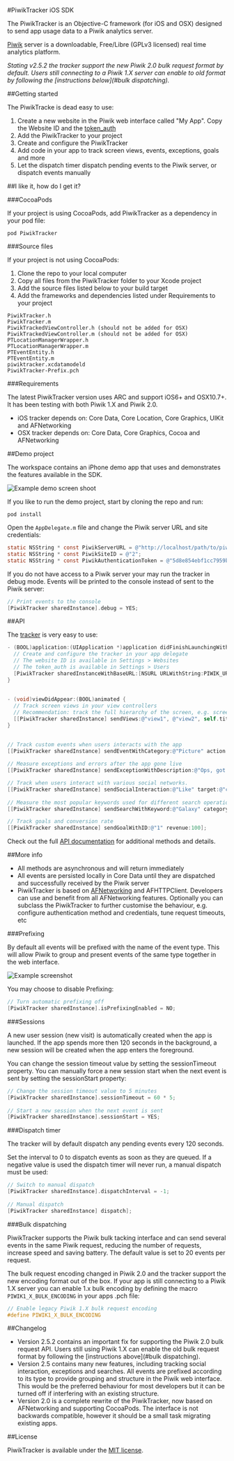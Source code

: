 #PiwikTracker iOS SDK

The PiwikTracker is an Objective-C framework (for iOS and OSX) designed to send app usage data to a Piwik analytics server.
 
[Piwik](http://piwik.org) server is a downloadable, Free/Libre (GPLv3 licensed) real time analytics platform.

*Stating v2.5.2 the tracker support the new Piwik 2.0 bulk request format by default. Users still connecting to a Piwik 1.X server can enable to old format by following the [instructions below](#bulk dispatching).*

##Getting started

The PiwikTracke is dead easy to use:
 
1. Create a new website in the Piwik web interface called "My App". Copy the Website ID and the [token_auth](http://piwik.org/faq/general/#faq_114)
2. Add the PiwikTracker to your project
3. Create and configure the PiwikTracker
4. Add code in your app to track screen views, events, exceptions, goals and more
5. Let the dispatch timer dispatch pending events to the Piwik server, or dispatch events manually

##I like it, how do I get it?


###CocoaPods

If your project is using CocoaPods, add PiwikTracker as a dependency in your pod file:

    pod PiwikTracker
    

###Source files

If your project is not using CocoaPods:  
 
1. Clone the repo to your local computer
2. Copy all files from the PiwikTracker folder to your Xcode project
3. Add the source files listed below to your build target
4. Add the frameworks and dependencies listed under Requirements to your project

```
PiwikTracker.h
PiwikTracker.m
PiwikTrackedViewController.h (should not be added for OSX)
PiwikTrackedViewController.m (should not be added for OSX)
PTLocationManagerWrapper.h
PTLocationManagerWrapper.m
PTEventEntity.h
PTEventEntity.m
piwiktracker.xcdatamodeld
PiwikTracker-Prefix.pch
```
###Requirements

The latest PiwikTracker version uses ARC and support iOS6+ and OSX10.7+. It has been testing with both Piwik 1.X and Piwik 2.0.

* iOS tracker depends on: Core Data, Core Location, Core Graphics, UIKit and AFNetworking
* OSX tracker depends on: Core Data, Core Graphics, Cocoa and AFNetworking


##Demo project

The workspace contains an iPhone demo app that uses and demonstrates the features available in the SDK.

![Example demo screen shoot](http://piwik.github.io/piwik-sdk-ios/demo_project.png)

If you like to run the demo project, start by cloning the repo and run:
    
    pod install
    
Open the `AppDelegate.m` file and change the Piwik server URL and site credentials:
    
```objective-c
static NSString * const PiwikServerURL = @"http://localhost/path/to/piwik/";
static NSString * const PiwikSiteID = @"2";
static NSString * const PiwikAuthenticationToken = @"5d8e854ebf1cc7959bb3b6d111cc5dd6";
```
    
If you do not have access to a Piwik server your may run the tracker in debug mode. Events will be printed to the console instead of sent to the Piwik server:
	
```objective-c
// Print events to the console
[PiwikTracker sharedInstance].debug = YES; 
```    

##API

The [tracker](http://piwik.github.io/piwik-sdk-ios/docs/html/index.html) is very easy to use:

```objective-c
- (BOOL)application:(UIApplication *)application didFinishLaunchingWithOptions:(NSDictionary *)launchOptions {	
  // Create and configure the tracker in your app delegate
  // The website ID is available in Settings > Websites
  // The token_auth is available in Settings > Users
  [PiwikTracker sharedInstanceWithBaseURL:[NSURL URLWithString:PIWIK_URL] siteID:WEBSITE_ID_HERE authenticationToken:TOKEN_AUTH_HERE];	    
}
		
	
- (void)viewDidAppear:(BOOL)animated {
  // Track screen views in your view controllers
  // Recommendation: track the full hierarchy of the screen, e.g. screen/view1/view2/currentView
  [[PiwikTracker sharedInstance] sendViews:@"view1", @"view2", self.title];
}
	  

// Track custom events when users interacts with the app
[[PiwikTracker sharedInstance] sendEventWithCategory:@"Picture" action:@"view" label:@"my_cat.png"];
	
// Measure exceptions and errors after the app gone live
[[PiwikTracker sharedInstance] sendExceptionWithDescription:@"Ops, got and error" isFatal:NO];

// Track when users interact with various social networks.
[[PiwikTracker sharedInstance] sendSocialInteraction:@"Like" target:@"cat.png" forNetwork:@"Facebook"];
	
// Measure the most popular keywords used for different search operations in the app
[[PiwikTracker sharedInstance] sendSearchWithKeyword:@"Galaxy" category:@"Books" numberOfHits:17];

// Track goals and conversion rate
[[PiwikTracker sharedInstance] sendGoalWithID:@"1" revenue:100];
```
	  	
Check out the full [API documentation](http://piwik.github.io/piwik-sdk-ios/docs/html/index.html) for additional methods and details.

##More info

* All methods are asynchronous and will return immediately
* All events are persisted locally in Core Data until they are dispatched and successfully received by the Piwik server
* PiwikTracker is based on [AFNetworking](https://github.com/AFNetworking/AFNetworking) and AFHTTPClient. Developers can use and benefit from all AFNetworking features. Optionally you can subclass the PiwikTracker to further customise the behaviour, e.g. configure authentication method and credentials, tune request timeouts, etc

###Prefixing

By default all events will be prefixed with the name of the event type. This will allow Piwik to group and present events of the same type together in the web interface. 

![Example screenshot](http://piwik.github.io/piwik-sdk-ios/piwik_prefixing.png)

You may choose to disable Prefixing:

```objective-c
// Turn automatic prefixing off
[PiwikTracker sharedInstance].isPrefixingEnabled = NO;
```

###Sessions

A new user session (new visit) is automatically created when the app is launched.  If the app spends more then 120 seconds in the background, a new session will be created when the app enters the foreground. 

You can change the session timeout value by setting the sessionTimeout property. You can manually force a new session start when the next event is sent by setting the sessionStart property:

```objective-c
// Change the session timeout value to 5 minutes
[PiwikTracker sharedInstance].sessionTimeout = 60 * 5;
    
// Start a new session when the next event is sent
[PiwikTracker sharedInstance].sessionStart = YES;
```    

###Dispatch timer

The tracker will by default dispatch any pending events every 120 seconds.

Set the interval to 0 to dispatch events as soon as they are queued. If a negative value is used the dispatch timer will never run, a manual dispatch must be used:

```objective-c	
// Switch to manual dispatch
[PiwikTracker sharedInstance].dispatchInterval = -1;
	    
// Manual dispatch
[PiwikTracker sharedInstance] dispatch];
```

###Bulk dispatching

PiwikTracker supports the Piwik bulk tacking interface and can send several events in the same Piwik request, reducing the number of requests, increase speed and saving battery. The default value is set to 20 events per request.

The bulk request encoding changed in Piwik 2.0 and the tracker support the new encoding format out of the box. If your app is still connecting to a Piwik 1.X server you can enable 1.x bulk encoding by defining the macro `PIWIK1_X_BULK_ENCODING` in your apps .pch file:

```objective-c	
// Enable legacy Piwik 1.X bulk request encoding
#define PIWIK1_X_BULK_ENCODING
```

##Changelog

* Version 2.5.2 contains an important fix for supporting the Piwik 2.0 bulk request API. Users still using Piwik 1.X can enable the old bulk request format by following the [instructions above](#bulk dispatching).
* Version 2.5 contains many new features, including tracking social interaction, exceptions and searches. All events are prefixed according to its type to provide grouping and structure in the Piwik web interface. This would be the preferred behaviour for most developers but it can be turned off if interfering with an existing structure.
* Version 2.0 is a complete rewrite of the PiwikTracker, now based on AFNetworking and supporting CocoaPods. The interface is not backwards compatible, however it should be a small task migrating existing apps.

##License

PiwikTracker is available under the [MIT license](LICENSE.md).
